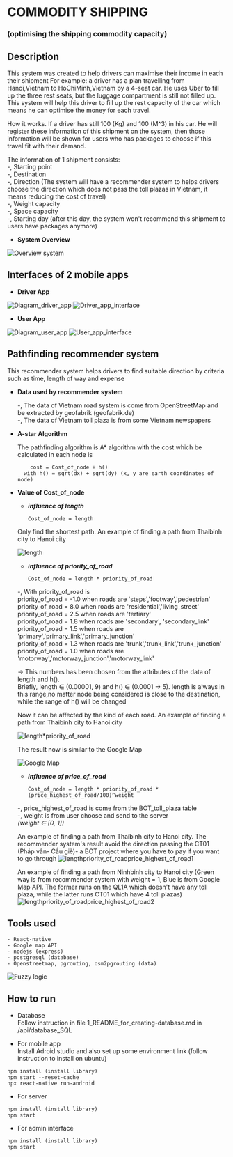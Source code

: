 # COMMODITY SHIPPING
### (optimising the shipping commodity capacity)


## Description
This system was created to help drivers can maximise their income in each their shipment
For example: a driver has a plan travelling from Hanoi,Vietnam to HoChiMinh,Vietnam by a 4-seat car. He uses Uber to fill up the three rest seats, but the luggage compartment is still not filled up. This system will help this driver to fill up the rest capacity of the car which means he can optimise the money for each travel.

How it works. If a driver has still 100 (Kg) and 100 (M^3) in his car. He will register these information of this shipment on the system, then those information will be shown for users who has packages to choose if this travel fit with their demand.

The information of 1 shipment consists: <br/>
    -, Starting point <br/>
    -, Destination <br/>
    -, Direction (The system will have a recommender system to helps drivers choose the direction which does not pass the toll plazas in Vietnam, it means reducing the cost of travel) <br/>
    -, Weight capacity <br/>
    -, Space capacity <br/>
    -, Starting day (after this day, the system won't recommend this shipment to users have packages anymore) <br/>

- **System Overview**

![Overview system](https://gitlab.com/dangha997/commodity_carrier/uploads/22c41974673a5da80ca7221034b84825/image.png)

## Interfaces of 2 mobile apps

- **Driver App**

![Diagram_driver_app](https://gitlab.com/dangha997/commodity_carrier/uploads/105b6366c18e22c8a02606e7db473c2e/image.png)
![Driver_app_interface](https://gitlab.com/dangha997/commodity_carrier/uploads/515356d0c5fdc57faf3ec47e81718da5/Driver_app_interface.png)

- **User App**

![Diagram_user_app](https://gitlab.com/dangha997/commodity_carrier/uploads/960683afd02c1d5837dabeb856dee854/image.png)
![User_app_interface](https://gitlab.com/dangha997/commodity_carrier/uploads/331a9d9c734e3c9d65e8942a2e889702/image.png)


## Pathfinding recommender system  
This recommender system helps drivers to find suitable direction by criteria such as time, length of way and expense

- **Data used by recommender system** <br/>

  -, The data of Vietnam road system is come from OpenStreetMap and be extracted by geofabrik (geofabrik.de)<br/>
  -, The data of Vietnam toll plaza is from some Vietnam newspapers <br/>

- **A-star Algorithm** <br/>

  The pathfinding algorithm is A* algorithm with the cost which be calculated in each node is <br/>

          cost = Cost_of_node + h()
        with h() = sqrt(dx) + sqrt(dy) (x, y are earth coordinates of node)

- **Value of Cost_of_node** <br/>
    * ***influence of length*** <br/>

          Cost_of_node = length

  Only find the shortest path. An example of finding a path from Thaibinh city to Hanoi city <br/>

  ![length](https://gitlab.com/dangha997/commodity_carrier/uploads/78cde2d617c5967b31c44c7b0ba30b6d/image.png)

    * ***influence of priority_of_road*** <br/> 

          Cost_of_node = length * priority_of_road

  -, With priority_of_road is <br/>
    priority_of_road = -1.0 when roads are 'steps','footway','pedestrian' <br/>
    priority_of_road = 8.0 when roads are 'residential','living_street' <br/> 
    priority_of_road = 2.5 when roads are 'tertiary' <br/>
    priority_of_road = 1.8 when roads are 'secondary', 'secondary_link' <br/>
    priority_of_road = 1.5 when roads are 'primary','primary_link','primary_junction' <br/>
    priority_of_road = 1.3 when roads are 'trunk','trunk_link','trunk_junction' <br/>
    priority_of_road = 1.0 when roads are 'motorway','motorway_junction','motorway_link' <br/>
  
  -> This numbers has been chosen from the attributes of the data of length and h(). <br/>
  Briefly, length ∈ (0.00001, 9)  and h() ∈ (0.0001 -> 5). length is always in this range,no matter node being considered is close to the destination, while the range of h() will be changed

  Now it can be affected by the kind of each road. An example of finding a path from Thaibinh city to Hanoi city <br/>

  ![length*priority_of_road](https://gitlab.com/dangha997/commodity_carrier/uploads/53023afa0069a1fa20951c09f50a554c/image.png)

  The result now is similar to the Google Map  <br/>

  ![Google Map](https://gitlab.com/dangha997/commodity_carrier/uploads/9c66b64f6286f8dc825c8797e45ab4be/image.png)
    
    * ***influence of price_of_road*** <br/> 

          Cost_of_node = length * priority_of_road * (price_highest_of_road/100)^weight

  -, price_highest_of_road is come from the BOT_toll_plaza table<br/>
  -, weight is from user choose and send to the server <br/>
    *(weight ∈ [0, 1])*

  An example of finding a path from Thaibinh city to Hanoi city. The recommender system's result avoid the direction passing the CT01 (Pháp vân- Cầu giẽ)- a BOT project where you have to pay if you want to go through
  ![length*priority_of_road*price_highest_of_road1](https://gitlab.com/dangha997/commodity_carrier/uploads/782ce689f4db973c3d8d778fd79e1cbf/image.png)

  An example of finding a path from Ninhbinh city to Hanoi city (Green way is from recommender system with weight = 1, Blue is from Google Map API. The former runs on the QL1A which doesn't have any toll plaza, while the latter runs CT01 which have 4 toll plazas)
  ![length*priority_of_road*price_highest_of_road2](https://gitlab.com/dangha997/commodity_carrier/uploads/3d18090cdb7bee4d3a5d71e0541a017c/image.png)

## Tools used
    - React-native
    - Google map API
    - nodejs (express)
    - postgresql (database)
    - Openstreetmap, pgrouting, osm2pgrouting (data)

![Fuzzy logic](https://gitlab.com/dangha997/commodity_carrier/uploads/a39b0165c3e26a998d9bff9b273b485c/image.png)

## How to run

  - Database <br/>
    Follow instruction in file 1_README_for_creating-database.md in /api/database_SQL

  - For mobile app <br/>
    Install Adroid studio and also set up some environment link (follow instruction to install on ubuntu)
```shell
npm install (install library) 
npm start --reset-cache 
npx react-native run-android 
```
  - For server <br/>
```shell
npm install (install library) 
npm start
```
  - For admin interface  <br/>
```shell
npm install (install library) 
npm start 
```
